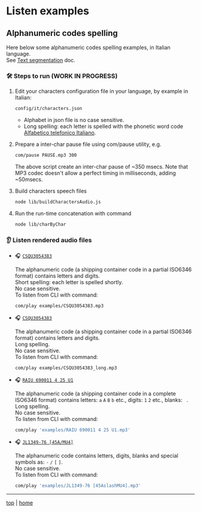 # Listen examples

## Alphanumeric codes spelling

Here below some alphanumeric codes spelling examples, in Italian language.<br>
See [Text segmentation](doc/segmentation.md) doc.

### 🛠 Steps to run (WORK IN PROGRESS)

1. Edit your characters configuration file in your language, by example in Italian: 
   ```bash
   config/it/characters.json
   ```
   - Alphabet in json file is no case sensitive.
   - Long spelling: each letter is spelled with the phonetic word code [Alfabetico telefonico Italiano](https://it.wikipedia.org/wiki/Alfabeto_telefonico_italiano). 

2. Prepare a inter-char pause file using com/pause utility, e.g. 
   ```bash
   com/pause PAUSE.mp3 300
   ```
   The above script create an inter-char pause of ~350 msecs.
   Note that MP3 codec doesn't allow a perfect timing in milliseconds, adding ~50msecs. 

3. Build characters speech files 
   ```bash
   node lib/buildCharactersAudio.js
   ```

4. Run the run-time concatenation with command 
   ```bash
   node lib/charByChar
   ```

### 👂 Listen rendered audio files 

- 🎧 [`CSQU3054383`](CSQU3054383.mp3)
 
  The alphanumeric code (a shipping container code in a partial ISO6346 format) contains letters and digits.<br>
  Short spelling: each letter is spelled shortly. <br>
  No case sensitive.<br>
  To listen from CLI with command: 
  ```bash
  com/play examples/CSQU3054383.mp3
  ```

- 🎧 [`CSQU3054383`](CSQU3054383_long.mp3)

  The alphanumeric code (a shipping container code in a partial ISO6346 format) contains letters and digits.<br> 
  Long spelling.<br> 
  No case sensitive.<br>
  To listen from CLI with command: 
  ```bash
  com/play examples/CSQU3054383_long.mp3
  ```

- 🎧 [`RAIU 690011 4 25 U1`](RAIU%20690011%204%2025%20U1.mp3)
 
  The alphanumeric code (a shipping container code in a complete ISO6346 format) contains letters: 
  `a`  `A`  `B`  `b` etc., digits: `1` `2` etc., blanks: ` `.<br>
  Long spelling.<br>
  No case sensitive.<br>
  To listen from CLI with command: 
  ```bash
  com/play 'examples/RAIU 690011 4 25 U1.mp3'
  ```

- 🎧 [`JL1349-76 [45A/MU4]`](JL1349-76%20%5B45AslashMU4%5D.mp3)
 
  The alphanumeric code contains letters, digits, blanks and special symbols as: `-` `/` `[` `]`.<br>
  No case sensitive.<br>
  To listen from CLI with command: 
  ```bash
  com/play 'examples/JL1349-76 [45AslashMU4].mp3'
  ```

---

[top](#) | [home](../README.md)
